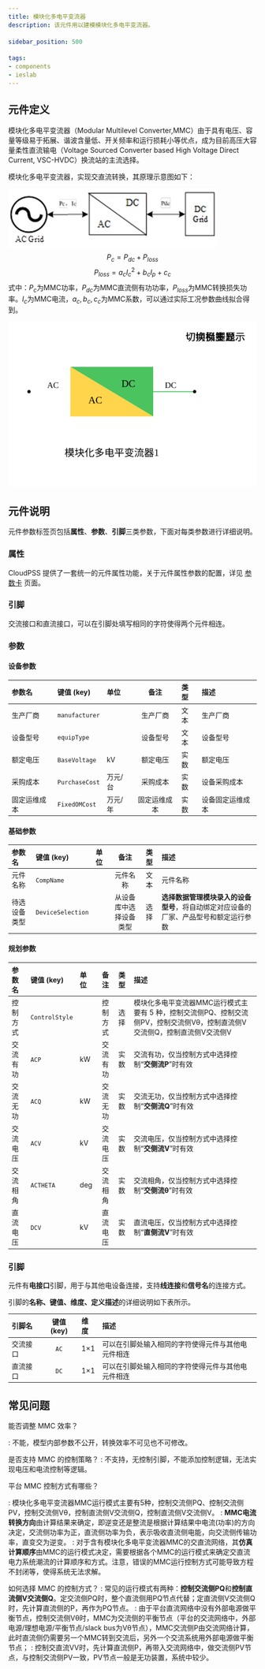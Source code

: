 ```yaml
---
title: 模块化多电平变流器
description: 该元件用以建模模块化多电平变流器。

sidebar_position: 500

tags: 
- components
- ieslab
---
```


## 元件定义

模块化多电平变流器（Modular Multilevel Converter,MMC）由于具有电压、容量等级易于拓展、谐波含量低、开关频率和运行损耗小等优点，成为目前高压大容量柔性直流输电（Voltage Sourced Converter based High Voltage Direct Current, VSC-HVDC）换流站的主流选择。

模块化多电平变流器，实现交直流转换，其原理示意图如下：

![MMC](./IES-GD-3MMC.png )
$$
P_{c} = P_{dc} + P_{loss}
$$
$$
P_{loss} = a_{c}I_{c}^{2} + b_{c}I_{p} + c_{c}
$$
式中：$P_c$为MMC功率，$P_{dc}$为MMC直流侧有功功率，$P_{loss}$为MMC转换损失功率。$I_c$为MMC电流，$a_c,b_c,c_c$为MMC系数，可以通过实际工况参数曲线拟合得到。

![MMC](./IES-GD-3MMC.svg )

## 元件说明

元件参数标签页包括**属性**、**参数**、**引脚**三类参数，下面对每类参数进行详细说明。

### 属性

CloudPSS 提供了一套统一的元件属性功能，关于元件属性参数的配置，详见 [参数卡](docs/documents/software/10-xstudio/20-simstudio/40-workbench/20-function-zone/30-design-tab/30-param-panel/index.md) 页面。


### 引脚
交流接口和直流接口，可以在引脚处填写相同的字符使得两个元件相连。

### 参数

#### 设备参数

| 参数名 | 键值 (key) | 单位 | 备注 | 类型 | 描述 |
| :--- | :--- | :--- | :--: | :--- | :--- |
| 生产厂商 | `manufacturer` |  | 生产厂商 | 文本 | 生产厂商 |
| 设备型号 | `equipType` |  | 设备型号 | 文本 | 设备型号 |
| 额定电压 | `BaseVoltage` | $\mathrm{kV}$ | 额定电压 | 实数 | 额定电压 |
| 采购成本 | `PurchaseCost` | 万元/台 | 采购成本 | 实数 | 设备采购成本 |
| 固定运维成本 | `FixedOMCost` | 万元/年 | 固定运维成本 | 实数 | 设备固定运维成本 |

#### 基础参数

| 参数名 | 键值 (key) | 单位 | 备注 | 类型 | 描述 |
| :--- | :--- | :--- | :--: | :--- | :--- |
| 元件名称 | `CompName` |  | 元件名称 | 文本 | 元件名称 |
| 待选设备类型 | `DeviceSelection` |  | 从设备库中选择设备类型 | 选择 | **选择数据管理模块录入的设备型号**，将自动绑定对应设备的厂家、产品型号和额定运行参数 | 

#### 规划参数

| 参数名 | 键值 (key) | 单位 | 备注 | 类型 | 描述 |
| :--- | :--- | :--- | :--: | :--- | :--- |
| 控制方式 | `ControlStyle` |  | 控制方式 | 选择 | 模块化多电平变流器MMC运行模式主要有 5 种，控制交流侧PQ、控制交流侧PV，控制交流侧Vθ，控制直流侧V交流侧Q，控制直流侧V交流侧V |
| 交流有功 | `ACP` | kW | 交流有功 | 实数 | 交流有功，仅当控制方式中选择控制“**交侧流P**”时有效|
| 交流无功 | `ACQ` | kW | 交流无功 | 实数 | 交流无功，仅当控制方式中选择控制“**交侧流Q**”时有效|
| 交流电压 | `ACV` | $\mathrm{kV}$ | 交流电压 | 实数 | 交流电压，仅当控制方式中选择控制“**交侧流V**”时有效|
| 交流相角 | `ACTHETA` | deg | 交流相角 | 实数 | 交流相角，仅当控制方式中选择控制“**交侧流θ**”时有效|
| 直流电压 | `DCV` | $\mathrm{kV}$ | 直流电压 | 实数 | 直流电压，仅当控制方式中选择控制“**直侧流V**”时有效|

### 引脚

元件有**电接口**引脚，用于与其他电设备连接，支持**线连接**和**信号名**的连接方式。

引脚的**名称、键值、维度、定义描述**的详细说明如下表所示。

| 引脚名 | 键值 (key)  | 维度 | 描述 |
| :--- | :--: | :--- | :--- |
| 交流接口 | `AC` | 1×1 | 可以在引脚处输入相同的字符使得元件与其他电元件相连|
| 直流接口 | `DC` | 1×1 | 可以在引脚处输入相同的字符使得元件与其他电元件相连|

## 常见问题

能否调整 MMC 效率？

:   不能，模型内部参数不公开，转换效率不可见也不可修改。

是否支持 MMC 的控制策略？
:   不支持，无控制引脚，不能添加控制逻辑，无法实现电压和电流控制等逻辑。

平台 MMC 控制方式有哪些？

:   模块化多电平变流器MMC运行模式主要有5种，控制交流侧PQ、控制交流侧PV，控制交流侧Vθ，控制直流侧V交流侧Q，控制直流侧V交流侧V。
:   **MMC电流转换方向**由计算结果来确定，即逆变还是整流是根据计算结果中电流(功率)的方向决定，交流侧功率为正，直流侧功率为负，表示吸收直流侧电能，向交流侧传输功率，直变交为逆变。
:   对于含有模块化多电平变流器MMC的交直流网络，其**仿真计算顺序**由MMC的运行模式决定，需要根据各个MMC的运行模式来确定交直流电力系统潮流的计算顺序和方式。注意，错误的MMC运行控制方式可能导致方程不封闭等，使得系统无法求解。

如何选择 MMC 的控制方式？
:   常见的运行模式有两种：**控制交流侧PQ**和**控制直流侧V交流侧Q**。定交流侧PQ时，整个直流侧用PQ节点代替；定直流侧V交流侧Q时，先计算直流侧的P，再作为PQ节点。
:   由于平台直流网络中没有外部电源做平衡节点，控制交流侧Vθ时，MMC为交流侧的平衡节点（平台的交流网络中，外部电源/理想电源/平衡节点/slack bus为Vθ节点），MMC交流侧P由交流网络计算，此时直流侧仍需要另一个MMC转到交流后，另外一个交流系统用外部电源做平衡节点；
:   控制交直流VV时，先计算直流侧P，再带入交流网络中，做交流侧PV节点，与控制交流侧PV一致，PV节点一般是无功装置，系统中较少。
